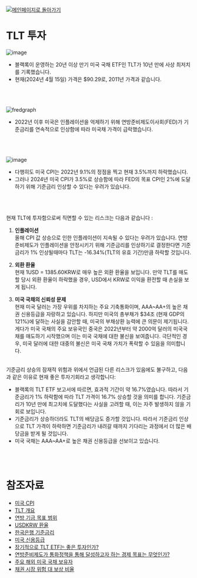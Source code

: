 [![메인페이지로 돌아가기](https://img.shields.io/badge/Return_to_mainpage-blueviolet.svg)](https://github.com/juho-creator/Investing)


# TLT 투자
![image](https://github.com/juho-creator/Investing/assets/72856990/01bb7d73-0b76-4215-8832-c405b41450e5)

- 블랙록이 운영하는 20년 이상 만기 미국 국채 ETF인 TLT가 10년 만에 사상 최저치를 기록했습니다.
- 현재(2024년 4월 15일) 가격은 $90.29로, 2011년 가격과 같습니다.
</br></br></br></br>




![fredgraph](https://github.com/juho-creator/Investing/assets/72856990/9ca1b383-1a98-4781-8ff0-176cd160eaf5)

- 2022년 이후 미국은 인플레이션을 억제하기 위해 연방준비제도이사회(FED)가 기준금리를 연속적으로 인상함에 따라 미국채 가격이 급락했습니다. 
</br></br></br></br>




![image](https://github.com/juho-creator/Investing/assets/72856990/dc111ae4-2372-4523-9337-55652da58640)

- 다행히도 미국 CPI는 2022년 9.1%의 정점을 찍고 현재 3.5%까지 하락했습니다.
- 그러나 2024년 미국 CPI가 3.5%로 상승함에 따라 FED의 목표 CPI인 2%에 도달하기 위해 기준금리 인상할 수 있다는 우려가 있습니다. 
</br></br></br></br>

현재 TLT에 투자함으로써 직면할 수 있는 리스크는 다음과 같습니다 :

1. **인플레이션** </br>
올해 CPI 값 상승으로 인한 인플레이션이 지속될 수 있다는 우려가 있습니다.
연방준비제도가 인플레이션을 안정시키기 위해 기준금리를 인상하기로 결정한다면
기준금리가 1% 인상될때마다 TLT는 -16.34%(TLT의 유효 기간)만큼 하락할 것입니다.

2. **외환 환율** </br>
현재 1USD = 1385.60KRW로 매우 높은 외환 환율을 보입니다.
만약 TLT를 매도할 당시 외환 환율이 하락했을 경우, USD에서 KRW로 이익을 환전할 때 손실을 보게 됩니다.


3. **미국 국채의 신뢰성 문제** </br>
현재 미국 달러는 가장 우위를 차지하는 주요 기축통화이며, AAA~AA+의 높은 채권 신용등급을 자랑하고 있습니다. 하지만 미국의 총부채가 $34조 (현재 GDP의 121%)에 달하는 사실을 감안할 때, 미국의 부채상환 능력에 큰 의문이 제기됩니다.
게다가 미국 국채의 주요 보유국인 중국은 2022년부터 약 2000억 달러의 미국국채를 매도하기 시작했으며 이는 미국 국채에 대한 불신을 보여줍니다. 극단적인 경우, 미국 달러에 대한 대중의 불신은 미국 국채 가치가 폭락할 수 있음을 의미합니다.
</br></br>


기준금리 상승의 잠재적 위험과 위에서 언급된 다른 리스크가 있음에도 불구하고, 다음과 같은 이유로 현재 좋은 투자기회라고 생각합니다:

- 블랙록의 TLT ETF 보고서에 따르면, 효과적 기간이 약 16.7%였습니다. 따라서 기준금리가 1% 하락함에 따라 TLT 가격이 16.7% 상승할 것을 의미를 합니다. 기준금리가 10년 만에 최고치에 도달했다는 사실을 고려할 때, 이는 자주 발생하지 않을 기회로 보입니다.
- 기준금리가 상승하더라도 TLT의 배당금도 증가할 것입니다. 따라서 기준금리 인상으로 TLT 가격이 하락하면 기준금리가 내려갈 때까지 기다리는 과정에서 더 많은 배당금을 받게 될 것입니다.
- 미국 국채는 AAA~AA+로 높은 채권 신용등급을 선보이고 있습니다.
</br></br></br></br>


# 참조자료
- [미국 CPI](https://www.investing.com/economic-calendar/cpi-733)
- [TLT 개요](https://www.ishares.com/us/products/239454/ishares-20-year-treasury-bond-etf#/)
- [연방 기금 목표 범위](https://fred.stlouisfed.org/series/DFEDTARU)
- [USDKRW 환율](https://www.investing.com/currencies/usd-krw)
- [한국은행 기준금리](https://www.bok.or.kr/portal/singl/baseRate/progress.do?dataSeCd=01&menuNo=200656)
- [미국 신용등급](https://www.worldgovernmentbonds.com/credit-rating/united-states/#google_vignette)
- [장기적으로 TLT ETF는 좋은 투자인가?](https://www.investopedia.com/articles/investing/031915/overview-tlt-etf.asp)
- [연방준비제도가 통화정책을 통해 달성하고자 하는 경제 목표는 무엇인가?](https://www.federalreserve.gov/faqs/what-economic-goals-does-the-federal-reserve-seek-to-achieve-through-monetary-policy.htm)
- [주요 해외 미국 국채 보유자](https://ticdata.treasury.gov/Publish/mfh.txt)
- [채권 시장 위험 대 보상 비율](https://www.bloomberg.com/news/articles/2023-10-12/dreams-of-big-treasury-gains-backfire-with-10-billion-etf-loss?utm_medium=cpc_search&utm_campaign=NB_ENG_DSAXX_DSAXXXXXXXXXX_EVG_XXXX_XXX_Y0469_EN_EN_X_BLOM_GO_SE_XXX_XXXXXXXXXX&gad_source=2&gclid=EAIaIQobChMIypzTms7VhQMVgNoWBR1CQQCdEAAYASABEgJvFPD_BwE&gclsrc=aw.ds)

